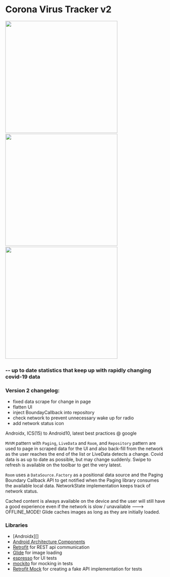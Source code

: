 # Corona Virus Tracker v2

 <img src="https://i.imgur.com/aQ9PIeT.png" height="350"/>&nbsp;&nbsp;&nbsp;&nbsp;&nbsp;&nbsp;&nbsp;&nbsp;&nbsp;
 <img src="https://i.imgur.com/Y4SJSNg.png" height="350"/>&nbsp;&nbsp;&nbsp;&nbsp;&nbsp;&nbsp;&nbsp;&nbsp;&nbsp;
 <img src="https://i.imgur.com/zZZnpVB.png" height="350"/>&nbsp;&nbsp;&nbsp;&nbsp;&nbsp;&nbsp;&nbsp;&nbsp;&nbsp;

###   -- up to date statistics that keep up with rapidly changing covid-19 data

### Version 2 changelog:
* fixed data scrape for change in page
* flatten UI
* inject BoundayCallback into repository
* check network to prevent unnecessary wake up for radio
* add network status icon


Androidx, ICS(15) to Android10, latest best practices @ google

`MVVM` pattern with `Paging`, `LiveData` and `Room`, and `Repository` pattern are used to page in scraped
data for the UI and also back-fill from the network as the user reaches the end of the list or
LiveData detects a change.  Covid data is as up to date as possible, but may change suddenly.
Swipe to refresh is available on the toolbar to get the very latest.

`Room` uses a `DataSource.Factory` as a positional data source and the Paging Boundary Callback
API to get notified when the Paging library consumes the available local data.  NetworkState implementation
keeps track of network status.

Cached content is always available on the device and the user will still have a good experience even if the network is slow /
unavailable ---> OFFLINE_MODE!
Glide caches images as long as they are initially loaded.


### Libraries
* [Androidx][]
* [Android Architecture Components][arch]
* [Retrofit][retrofit] for REST api communication
* [Glide][glide] for image loading
* [espresso][espresso] for UI tests
* [mockito][mockito] for mocking in tests
* [Retrofit Mock][retrofit-mock] for creating a fake API implementation for tests

[mockwebserver]: https://github.com/square/okhttp/tree/master/mockwebserver
[support-lib]: https://developer.android.com/topic/libraries/support-library/index.html
[arch]: https://developer.android.com/arch
[espresso]: https://google.github.io/android-testing-support-library/docs/espresso/
[retrofit]: http://square.github.io/retrofit
[glide]: https://github.com/bumptech/glide
[mockito]: http://site.mockito.org
[retrofit-mock]: https://github.com/square/retrofit/tree/master/retrofit-mock
